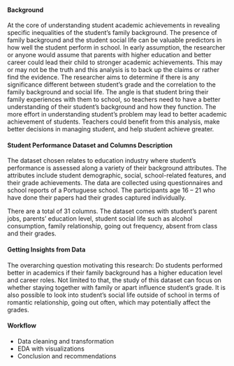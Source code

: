 #### Background

At the core of understanding student academic achievements in revealing specific inequalities of the student’s family background. The presence of family background and the student social life can be valuable predictors in how well the student perform in school. In early assumption, the researcher or anyone would assume that parents with higher education and better career could lead their child to stronger academic achievements. This may or may not be the truth and this analysis is to back up the claims or rather find the evidence. 
The researcher aims to determine if there is any significance different between student’s grade and the correlation to the family background and social life. The angle is that student bring their family experiences with them to school, so teachers need to have a better understanding of their student’s background and how they function. The more effort in understanding student’s problem may lead to better academic achievement of students. Teachers could benefit from this analysis, make better decisions in managing student, and help student achieve greater. 

#### Student Performance Dataset and Columns Description
The dataset chosen relates to education industry where student’s performance is assessed along a variety of their background attributes. The attributes include student demographic, social, school-related features, and their grade achievements. The data are collected using questionnaires and school reports of a Portuguese school. The participants age 16 – 21 who have done their papers had their grades captured individually. 

There are a total of 31 columns. The dataset comes with student’s parent jobs, parents’ education level, student social life such as alcohol consumption, family relationship, going out frequency, absent from class and their grades. 
 
#### Getting Insights from Data 
The overarching question motivating this research: Do students performed better in academics if their family background has a higher education level and career roles. Not limited to that, the study of this dataset can focus on whether staying together with family or apart influence student’s grade. It is also possible to look into student’s social life outside of school in terms of romantic relationship, going out often, which may potentially affect the grades. 

#### Workflow
* Data cleaning and transformation
* EDA with visualizations
* Conclusion and recommendations

